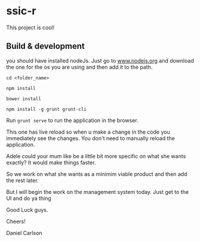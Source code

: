 # ssic-r

This project is cool!

## Build & development



you should have installed nodeJs. Just go to www.nodejs.org and download the one for the os you are using and then add it to the path.

`cd <folder_name>`

`npm install`

`bower install`

`npm install -g grunt grunt-cli`

Run  `grunt serve` to run the application in the browser.

This one has live reload so when u make a change in the code you immediately see the changes. You don't need to manually reload the application.


Adele could your mum like be a little bit more specific on what she wants exactly? It would make things faster.

So we work on what she wants as a minimim viable product and then add the rest later.

But I will begin the work on the management system today. Just get to the UI and do ya thing

Good Luck guys.

Cheers!

Daniel Carlson

